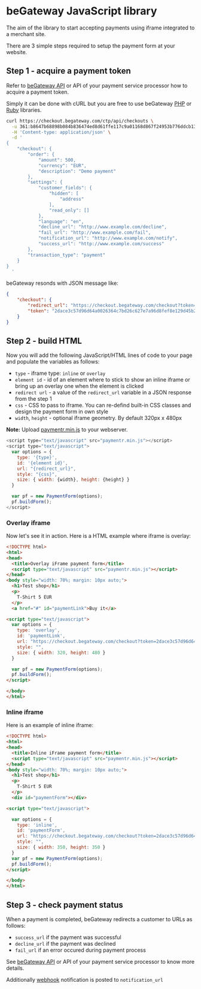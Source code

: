 # beGateway JavaScript library

The aim of the library to start accepting payments using iframe
integrated to a merchant site.

There are 3 simple steps required to setup the payment form at your
website.

## Step 1 - acquire a payment token

Refer to [beGateway API](https://doc.begateway.com/checkout/payment-token) or API of your payment service processor how to acquire a payment token.

Simply it can be done with cURL but you are free to use beGateway [PHP](https://github.com/beGateway/begateway-api-php) or [Ruby](https://github.com/beGateway/client_ruby) libraries.

```sh
curl https://checkout.begateway.com/ctp/api/checkouts \
  -u 361:b8647b68898b084b836474ed8d61ffe117c9a01168d867f24953b776ddcb134d \
  -H 'Content-type: application/json' \
  -d '
{
    "checkout": {
        "order": {
            "amount": 500,
            "currency": "EUR",
            "description": "Demo payment"
        },
        "settings": {
            "customer_fields": {
                "hidden": [
                    "address"
                ],
                "read_only": []
            },
            "language": "en",
            "decline_url": "http://www.example.com/decline",
            "fail_url": "http://www.example.com/fail",
            "notification_url": "http://www.example.com/notify",
            "success_url": "http://www.example.com/success"
        },
        "transaction_type": "payment"
    }
}
  '
```

beGateway resonds with JSON message like:

```json
{
    "checkout": {
        "redirect_url": "https://checkout.begateway.com/checkout?token=2dace3c57d96d64a0026364c7bd26c627e7a96d8fef8e129d45b2ebd2864db1c",
        "token": "2dace3c57d96d64a0026364c7bd26c627e7a96d8fef8e129d45b2ebd2864db1c"
    }
}
```

## Step 2 - build HTML

Now you will add the following JavaScript/HTML lines of code to your
page and populate the variables as follows:

  * `type` - iframe type: `inline` or `overlay`
  * `element id` - id of an element where to stick to show an inline
    iframe or bring up an overlay one when the element is clicked
  * `redirect url` - a value of the `redirect_url` variable in a JSON
    response from the step 1
  * `css` - CSS to pass to iframe. You can re-defind built-in CSS
    classes and design the payment form in own style
  * `width`, `height` - optional iframe geometry. By default 320px x
    480px

__Note:__ Upload
[paymentr.min.js](https://raw.githubusercontent.com/beGateway/begateway-js/master/paymentr.min.js) to your webserver.

```javascript
<script type="text/javascript" src="paymentr.min.js"></script>
<script type="text/javascript">
  var options = {
    type: '{type}',
    id: '{element id}',
    url: "{redirect_url}",
    style: "{css}",
    size: { width: {width}, height: {height} }
  }

  var pf = new PaymentForm(options);
  pf.buildForm();
</script>
```

### Overlay iframe

Now let's see it in action. Here is a HTML example where iframe is overlay:

```html
<!DOCTYPE html>
<html>
<head>
  <title>Overlay iFrame payment form</title>
  <script type="text/javascript" src="paymentr.min.js"></script>
</head>
<body style="width: 70%; margin: 10px auto;">
  <h1>Test shop</h1>
  <p>
    T-Shirt 5 EUR
  </p>
  <a href="#" id="paymentLink">Buy it</a>

<script type="text/javascript">
  var options = {
    type: 'overlay',
    id: 'paymentLink',
    url: "https://checkout.begateway.com/checkout?token=2dace3c57d96d64a0026364c7bd26c627e7a96d8fef8e129d45b2ebd2864db1c",
    style: "",
    size: { width: 320, height: 480 }
  }

  var pf = new PaymentForm(options);
  pf.buildForm();
</script>

</body>
</html>
```

### Inline iframe

Here is an example of inline iframe:

```html
<!DOCTYPE html>
<html>
<head>
  <title>Inline iFrame payment form</title>
  <script type="text/javascript" src="paymentr.min.js"></script>
</head>
<body style="width: 70%; margin: 10px auto;">
  <h1>Test shop</h1>
  <p>
    T-Shirt 5 EUR
  </p>
  <div id="paymentForm"></div>

<script type="text/javascript">

  var options = {
    type: 'inline',
    id: 'paymentForm',
    url: "https://checkout.begateway.com/checkout?token=2dace3c57d96d64a0026364c7bd26c627e7a96d8fef8e129d45b2ebd2864db1c",
    style: "",
    size: { width: 350, height: 350 }
  }
  var pf = new PaymentForm(options);
  pf.buildForm();
</script>

</body>
</html>
```

## Step 3 - check payment status

When a payment is completed, beGateway redirects a customer to URLs as
follows:

  * `success_url` if the payment was successful
  * `decline_url` if the payment was declined
  * `fail_url` if an error occured during payment process

See [beGateway API](https://doc.begateway.com/checkout/customer-return) or API of your payment service processor to know more details.

Additionally [webhook](https://doc.begateway.com/webhooks) notification
is posted to `notification_url`
